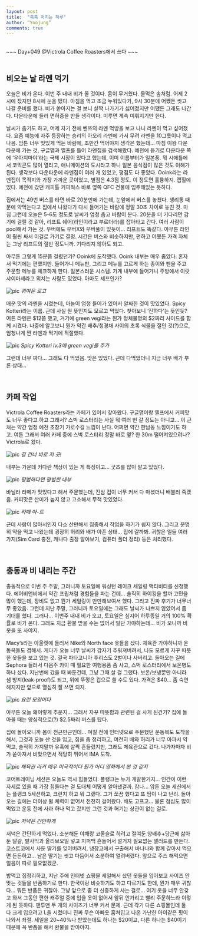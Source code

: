 ```yaml
---
layout: post
title:  "축축 처지는 하루"
author: “Yoojung”
comments: true
---
```

<br>
~~~
Day+049 @Victrola Coffee Roasters에서 쓰다
~~~

<br>
<br>

## 비오는 날 라멘 먹기
오늘은 비가 온다. 이번 주 내내 비가 올 것이다. 몸이 무거웠다. 물먹은 솜처럼. 어제 2시에 잤지만 8시에 눈을 떴다. 아침을 먹고 조금 누워있다가, 9시 30분에 어쨌든 씻고 나갈 준비를 했다. 비가 쏟아지는 걸 보니 살짝 나가기가 싫어졌지만 어쨌든 그래도 나간다. 다운타운에 들러 면허증을 만들 생각이다. 미루면 계속 미뤄지기만 한다. 

날씨가 춥기도 하고, 어제 자기 전에 벤쯔의 라멘 먹방을 보고 나니 라멘이 먹고 싶어졌다. 요즘 예능에 자주 등장하는 승리의 아오리 라멘에 가서 무려 라멘을 10그릇이나 먹고 나옴. 암튼 너무 맛있게 먹는 바람에, 조만간 먹어야지 생각은 했는데... 마침 이왕 다운타운에 가는 것, 구글맵과 옐프를 틀어 라멘집을 검색해봤다. 예전에 듣기로 다운타운 쪽에 ‘우아지마야’라는 국제 시장이 있다고 했는데, 이미 이름부터가 일본풍. 뭐 시애틀에서 코믹콘도 많이 열리고, 애니메이션의 도시라고 하니 일본 음식점이 많은 것도 이해가 된다. 생각보다 다운타운에 라멘집이 여러 개 있었고, 평점도 다 좋았다. Ooink라는 라멘집이 목적지와 가장 가까운 곳이었고, 별점은 4.3점 정도. 이 정도면 훌륭하지. 캡힐에 있다. 예전에 갔던 캐피톨 커피웍스 바로 옆쪽 QFC 건물에 입주해있는 듯하다. 

집에서는 49번 버스를 타면 바로 20분만에 가는데, 눈앞에서 버스를 놓쳤다. 생리통 때문에 약먹는다고 집에서 나왔다가 다시 들어가는 바람에 정말 30초 차이로 놓친 것. 마침 그런데 오늘은 5-6도 정도로 날씨가 엄청 춥고 바람이 분다. 20분을 더 기다리면 감기에 걸릴 것 같아, 리프트 쉐어(라인이라고 부르더라)를 잡아타고 간다. 여러 사람이 pool해서 가는 것. 우버에도 우버X와 우버풀이 있듯이... 리프트도 똑같다. 아무튼 라인이 훨씬 싸서 이걸로 가기로 결정. 시간은 버스와 비슷하지만, 편하고 어쨌든 가격 자체는 그냥 리프트의 절반 정도니까. 기다리지 않아도 되고.

아무튼 그렇게 15분쯤 걸렸던가? Ooink에 도착했다. Ooink 내부는 매우 좁았다. 혼자서 먹기에는 편했지만. 들어가니 메뉴판, 그리고 메뉴를 고르게 하는 종이와 펜을 주고 주문할 메뉴를 체크하게 한다. 일본스러운 시스템. 가게 내부에 들어가니 주방에서 이랏샤이마세라고 외치는 사람도 있었다. 아마도 셰프인가?

![pic]({{site.url}}/assets/2018-04-12-p01.JPG)
_귀여운 로고_

매운 맛의 라멘을 시켰는데, 마늘이 엄청 들어가 있어서 알싸한 것이 맛있었다. Spicy Kotteri라는 이름. 근데 사실 뭔 뜻인지도 모르고 먹었다. 찾아보니 ‘진하다’는 뜻인듯? 여튼 라멘은 $12쯤 했고, 거기에 green vegi라는 뭔가 정체불명의 $2짜리 사이드를 함께 시켰다. 나중에 알고보니 뭔가 약간 배추/청경채 사이의 초록 식물을 절인 것(?)으로, 엄청나게 짠 라멘과 먹기에 적절했다. 
 
![pic]({{site.url}}/assets/2018-04-12-p02.JPG)
_Spicy Kotteri lv.3에 green vegi를 추가_

그런데 너무 짜다... 그래도 다 먹었음. 맛은 있었다. 근데 다먹었더니 지금 너무 배가 부른 상태... 

<br>

## 카페 작업
Victrola Coffee Roasters라는 카페가 있어서 찾아왔다. 구글맵이랑 옐프에서 커피맛도 너무 좋다고 하고 그래서? 스벅 로스터리는 사실 뭐 여러 번 갈 정도는 아니고... 이 근처는 약간 엄청 예전 초창기 가로수길 느낌이 난다. 어쩌면 약간 한남동 느낌이기도 하고. 여튼 그래서 여러 카페 중에 스벅 로스터리 정말 바로 옆? 한 30m 떨어져있으려나? Victrola로 왔다. 

![pic]({{site.url}}/assets/2018-04-12-p03.jpg)
_길 건너 바로 저 곳!_

내부는 가운데 커다란 책상이 있는 게 특징이고... 굿즈를 많이 팔고 있었다.

![pic]({{site.url}}/assets/2018-04-12-p04.jpg)
_평범하다면 평범한 내부_

바닐라 라떼가 맛있다고 해서 주문했는데, 진심 컵이 너무 커서 다 마셨더니 배불러 죽겠음. 커피맛은 산미가 높지 않고 고소해서 무척 맛있었다. 

![pic]({{site.url}}/assets/2018-04-12-p05.JPG)
_라떼 아-트_

근데 사람이 많아서인지 다소 산만해서 집중해서 작업을 하기가 쉽지 않다. 그리고 분명히 약을 먹고 나왔는데 굉장히 허리와 배가 아픈 상태... 집에 갈까봐. 귀찮은 일들 여러가지(Sim Card 충전, 캐나다 출장 알아보기, 컴퓨터 폴더 정리) 등은 처리했다. 

<br>

## 충동과 비 내리는 주간
충동적으로 이번 주 주말, 그러니까 토요일에 워싱턴 레이크 세일링 액티비티를 신청했다. 에어비앤비에서 약간 프립처럼 경험들을 파는 건데... 솔직히 하이킹을 할까 고민을 많이 했는데, 장비도 없고 뭔가 세일링이 만만해보여서 했다. 그리고 진짜 후기가 너무너무 좋았음. 그런데 지난 주말, 그러니까 토요일에는 그래도 날씨가 나쁘지 않았어서 좀 기대를 했다. 그러나... 이번주 내내 비가 오고, 토요일은 심지어 하루종일 거의 100% 확률로 비가 온다. 그래도 지금 환불 받을 수는 없어서 일단 가야하는데... 비가 오니까 비옷을 또 사야지. 

Macy’s라는 아울렛에 들러서 Nike와 North face 옷들을 샀다. 체육관 가야하니까 운동복들도 겸해서. 게다가 오늘 너무 날씨가 갑자기 추워져버려서, 나도 모르게 자꾸 따뜻한 옷들을 보고 있는 것. 결국 파타고니아 후리스도 2벌이나 사버리고. 돌아오는 길에 Sephora 들러서 다음주 카이 때 필요한 여행용품 좀 사고, 스벅 로스터리에서 보온병도 하나 샀다. 지난번에 갔을 때 봐둔건데, 그냥 그때 살 걸 그랬다. 보온/보냉뿐만 아니라 샘 방지(leak-proof)도 되고, 위에 뚜껑은 컵으로 쓸 수도 있다. 가격은 $40... 좀 숙연해지지만 앞으로 열심히 잘 쓰면 되지.

![pic]({{site.url}}/assets/2018-04-12-p06.JPG)
_요런 모양이다_

아무튼 오늘 왜이렇게 추운지... 그래서 자꾸 따뜻함과 관련된 걸 사게 된건가? 집에 돌아올 때는 양심적으로(?) $2.5짜리 버스를 탔다. 

집에 돌아오니까 몸이 천근만근인데... 며칠 전에 인터넷으로 주문했던 운동복도 도착을 해서, 그것과 오늘 산 것을 입고, 집을 좀 정리하고, 여전히 배와 허리가 너무 아파서 약 먹고, 솔직히 가지말까 유혹에 살짝 흔들렸지만, 그래도 체육관으로 갔다. 나가자마자 비가 쏟아져서 비맞으면서 적당히 뛰어서 IMA 도착. 

![pic]({{site.url}}/assets/2018-04-12-p07.JPG)
_체육관 라커 매우 미국적이다 뭔가 어디 영화에서 본 것 같지_

코어트레이닝 세션은 오늘도 역시 힘들었다. 플랭크는 누가 개발한거지... 인간이 이런 자세로 있을 때 가장 힘들다는 걸 도대체 어떻게 알아낸걸까. 참나... 암튼 오늘 세션에서는 플랭크 5세션하고, 크런치 하고 뭐 그랬다. 그거 쪼끔 했다고 또 땀이 나고 난리. 돌아오는 길에는 더이상 뛸 체력이 없어서 천천히 걸어왔다. 배도 고프고... 물론 점심도 많이 먹었고 운동 전에 사과 하나 먹고 갔지만 그런 것과 허기는 상관이 없는 걸로.

![pic]({{site.url}}/assets/2018-04-12-p08.JPG)
_저녁은 간단하게_

저녁은 간단하게 먹었다. 소분해둔 야채랑 코울슬로 하려고 절여둔 양배추+당근에 삶아둔 달걀, 발사믹과 올리브오일 넣고 지퍼백 흔들어서 설거지 필요없는 샐러드를 만든다. 코스트코에서 사둔 딸기를 잊어버려서, 냉장고에서 구출해서 바나나와 함께 갈아서 먹으면 든든하고... 남은 딸기는 씻고 다듬어서 소분하여 얼려버렸다. 앞으로 주스 해먹으면 얼음이 따로 필요없겠군.

밥먹고 집정리하고, 지난 주에 인터넷 쇼핑몰 세일해서 샀던 옷들을 입어보고 사이즈 안 맞는 것들을 반품하기로 한다. 한국이랑 비슷하기도 하고 다르기도 한데, 뭔가 매우 귀찮다... 뭐든 반품은 귀찮아. 그냥 앞으로 좀 더 신중하게 사는 걸로... 여기 옷을 너무 안갖고 와서 그동안 편한 캐주얼 중에 입을 옷이 없어서 앞뒤 안가리고 빨리 주문하느라 이렇게 된 듯하다. 맨투맨 두 개의 사이즈가 너무 커서 문제. 근데 각기 다른 쇼핑몰인데 둘 다 크게 입으려고 L을 시켰더니 진짜 무슨 아빠옷 훔쳐입고 나온 가난한 아이같은 핏이 나와서 좌절. 세일을 20~40%나 받았는데도 하나는 $20이고, 다른 하나는 $40이기 때문에 꼭 반품을 해서 환불을 받아야지. 









